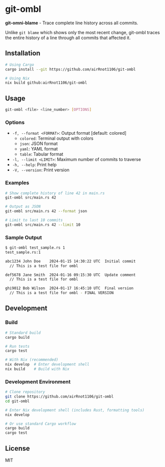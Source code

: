 # git-ombl

**git-omni-blame** - Trace complete line history across all commits.

Unlike `git blame` which shows only the most recent change, git-ombl traces the entire history of a line through all commits that affected it.

## Installation

```bash
# Using Cargo
cargo install --git https://github.com/airRnot1106/git-ombl

# Using Nix
nix build github:airRnot1106/git-ombl
```

## Usage

```bash
git-ombl <file> <line_number> [OPTIONS]
```

### Options

- `-f, --format <FORMAT>`: Output format [default: colored]
  - `colored`: Terminal output with colors
  - `json`: JSON format
  - `yaml`: YAML format
  - `table`: Tabular format
- `-l, --limit <LIMIT>`: Maximum number of commits to traverse
- `-h, --help`: Print help
- `-V, --version`: Print version

### Examples

```bash
# Show complete history of line 42 in main.rs
git-ombl src/main.rs 42

# Output as JSON
git-ombl src/main.rs 42 --format json

# Limit to last 10 commits
git-ombl src/main.rs 42 --limit 10
```

### Sample Output

```bash
$ git-ombl test_sample.rs 1
test_sample.rs:1

abc1234 John Doe    2024-01-15 14:30:22 UTC  Initial commit
  // This is a test file for ombl

def5678 Jane Smith  2024-01-16 09:15:30 UTC  Update comment
  // This is a test file for ombl

ghi9012 Bob Wilson  2024-01-17 16:45:10 UTC  Final version
  // This is a test file for ombl - FINAL VERSION
```

## Development

### Build

```bash
# Standard build
cargo build

# Run tests
cargo test

# With Nix (recommended)
nix develop  # Enter development shell
nix build    # Build with Nix
```

### Development Environment

```bash
# Clone repository
git clone https://github.com/airRnot1106/git-ombl
cd git-ombl

# Enter Nix development shell (includes Rust, formatting tools)
nix develop

# Or use standard Cargo workflow
cargo build
cargo test
```

## License

MIT
